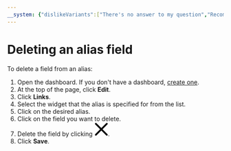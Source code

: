 ```yaml
---
__system: {"dislikeVariants":["There's no answer to my question","Recommendations aren't helpful","Content does not match the title","Other"]}
---
```

# Deleting an alias field

To delete a field from an alias:

1. Open the dashboard. If you don't have a dashboard, [create one](create.md).
1. At the top of the page, click **Edit**.
1. Click **Links**.
1. Select the widget that the alias is specified for from the list.
1. Click on the desired alias.
1. Click on the field you want to delete.
1. Delete the field by clicking ![image](../../../_assets/datalens/cross.svg).
1. Click **Save**.
